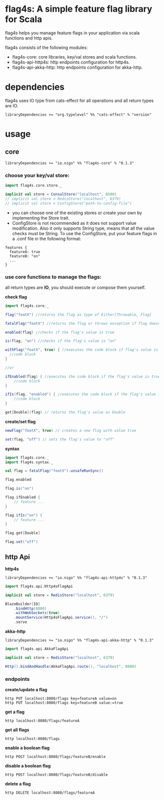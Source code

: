 # flag4s: A simple feature flag library for Scala
flag4s helps you manage feature flags in your application via scala functions and http apis.

flag4s consists of the following modules:
* flag4s-core: core libraries, key/val stores and scala functions.
* flag4s-api-http4s: http endpoints configuration for http4s.
* flag4s-api-akka-http: http endpoints configuration for akka-http.

# dependencies
flag4s uses IO type from cats-effect for all operations and all return types are IO.
```
libraryDependencies += "org.typelevel" %% "cats-effect" % "version"
```
 
# usage

## core
```
libraryDependencies += "io.nigo" %% "flag4s-core" % "0.1.3"
```

### choose your key/val store:
```scala
import flag4s.core.store._

implicit val store = ConsulStore("localhost", 8500)
// implicit val store = RedisStore("localhost", 6379)
// implicit val store = ConfigStore("path-to-config-file")
```

* you can choose one of the existing stores or create your own by implementing the Store trait.
* ConfigStore is not recommended as it does not support value modification. Also it only supports String type, means that all the value checks must be String.
To use the ConfigStore, put your feature flags in a .conf file in the following format:
```
features {
  featureA: true
  featureB: "on"
  ...  
} 
```

### use core functions to manage the flags:

all return types are **IO**, you should execute or compose them yourself.

**check flag**
```scala
import flag4s.core._

flag("featX") //returns the flag as type of Either[Throwable, Flag] 

fatalFlag("featX") //returns the flag or throws exception if flag doesn't exist

enabled(flag) //checks if the flag's value is true

is(flag, "on") //checks if the flag's value is "on"

withFlag("featX", true) { //executes the code block if flag's value is true
  //code block
}

//or

ifEnabled(flag) { //executes the code block if the flag's value is true
    //code block
}

ifIs(flag, "enabled") { //executes the code block if the flag's value is "enabled" 
    //code block
}

get[Double](flag) // returns the flag's value as Double
```

**create/set flag**
```scala
newFlag("featX", true) // creates a new flag with value true

set(flag, "off") // sets the flag's value to "off"
```

**syntax**
```scala
import flag4s.core._
import flag4s.syntax._

val flag = fatalFlag("featX").unsafeRunSync()

flag.enabled

flag.is("on")

flag.ifEnabled {
    // feature ...
}

flag.ifIs("on") {
    // feature ...
}

flag.get[Double]

flag.set("off")
```

## http Api
**http4s**
```
libraryDependencies += "io.nigo" %% "flag4s-api-http4s" % "0.1.3"
```
```scala
import flag4s.api.Http4sFlagApi

implicit val store = RedisStore("localhost", 6379)

BlazeBuilder[IO]
    .bindHttp(8080)
    .withWebSockets(true)
    .mountService(Http4sFlagApi.service(), "/")
    .serve
```

**akka-http**
```
libraryDependencies += "io.nigo" %% "flag4s-api-akka-http" % "0.1.3"
```
```scala
import flag4s.api.AkkaFlagApi

implicit val store = RedisStore("localhost", 6379)

Http().bindAndHandle(AkkaFlagApi.route(), "localhost", 8080)
```

### endpoints

**create/update a flag**
```
http PUT localhost:8080/flags key=featureA value=on
http PUT localhost:8080/flags key=featureB value:=true
```

**get a flag**
```
http localhost:8080/flags/featureA
```

**get all flags**
```
http localhost:8080/flags
```

**enable a boolean flag**
```
http POST localhost:8080/flags/featureB/enable
```

**disable a boolean flag**
```
http POST localhost:8080/flags/featureB/disable
```

**delete a flag**
```
http DELETE localhost:8080/flags/featureA
```